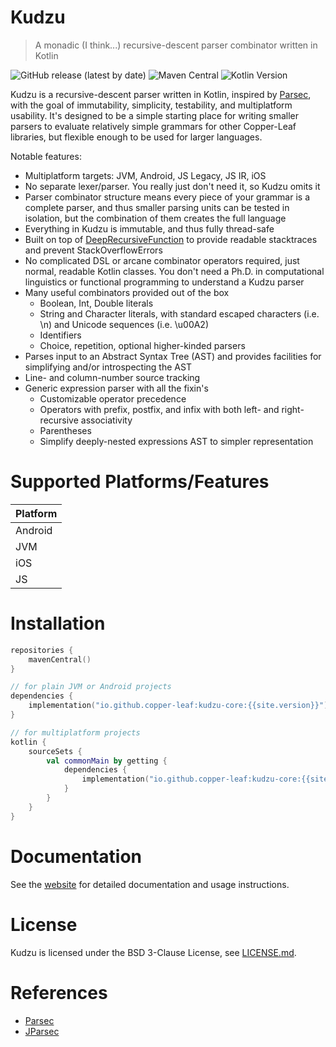 # Kudzu

> A monadic (I think...) recursive-descent parser combinator written in Kotlin

![GitHub release (latest by date)](https://img.shields.io/github/v/release/copper-leaf/kudzu)
![Maven Central](https://img.shields.io/maven-central/v/io.github.copper-leaf/kudzu-core)
![Kotlin Version](https://img.shields.io/badge/Kotlin-1.6.10-orange)

Kudzu is a recursive-descent parser written in Kotlin, inspired by [Parsec](https://github.com/haskell/parsec), with the
goal of immutability, simplicity, testability, and multiplatform usability. It's designed to be a simple starting place 
for writing smaller parsers to evaluate relatively simple grammars for other Copper-Leaf libraries, but flexible enough 
to be used for larger languages.

Notable features:

- Multiplatform targets: JVM, Android, JS Legacy, JS IR, iOS
- No separate lexer/parser. You really just don't need it, so Kudzu omits it
- Parser combinator structure means every piece of your grammar is a complete parser, and thus smaller parsing units can 
  be tested in isolation, but the combination of them creates the full language
- Everything in Kudzu is immutable, and thus fully thread-safe
- Built on top of [DeepRecursiveFunction](https://kotlinlang.org/api/latest/jvm/stdlib/kotlin/-deep-recursive-function/#:~:text=Defines%20deep%20recursive%20function%20that,function%20use%20its%20invoke%20function.&text=The%20block%20of%20code%20defines%20the%20body%20of%20a%20recursive%20function.)
  to provide readable stacktraces and prevent StackOverflowErrors
- No complicated DSL or arcane combinator operators required, just normal, readable Kotlin classes. You don't need a 
  Ph.D. in computational linguistics or functional programming to understand a Kudzu parser
- Many useful combinators provided out of the box
    - Boolean, Int, Double literals
    - String and Character literals, with standard escaped characters (i.e. \n) and Unicode sequences (i.e. \u00A2)
    - Identifiers
    - Choice, repetition, optional higher-kinded parsers
- Parses input to an Abstract Syntax Tree (AST) and provides facilities for simplifying and/or introspecting the AST 
- Line- and column-number source tracking
- Generic expression parser with all the fixin's
    - Customizable operator precedence
    - Operators with prefix, postfix, and infix with both left- and right-recursive associativity
    - Parentheses
    - Simplify deeply-nested expressions AST to simpler representation

# Supported Platforms/Features

| Platform |
| -------- |
| Android  |
| JVM      |
| iOS      |
| JS       |

# Installation

```kotlin
repositories {
    mavenCentral()
}

// for plain JVM or Android projects
dependencies {
    implementation("io.github.copper-leaf:kudzu-core:{{site.version}}")
}

// for multiplatform projects
kotlin {
    sourceSets {
        val commonMain by getting {
            dependencies {
                implementation("io.github.copper-leaf:kudzu-core:{{site.version}}")
            }
        }
    }
}
```

# Documentation

See the [website](https://copper-leaf.github.io/kudzu/) for detailed documentation and usage instructions.

# License

Kudzu is licensed under the BSD 3-Clause License, see [LICENSE.md](https://github.com/copper-leaf/kudzu/tree/main/LICENSE.md).

# References

- [Parsec](https://github.com/haskell/parsec)
- [JParsec](https://github.com/jparsec/jparsec)
